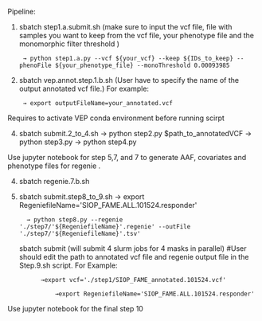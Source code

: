 Pipeline:

1. sbatch step1.a.submit.sh (make sure to input the vcf file, file with samples you want to keep from the vcf file, your phenotype file and the monomorphic filter threshold )

		→ python step1.a.py --vcf ${your_vcf} --keep ${IDs_to_keep} --phenoFile ${your_phenotype_file} --monoThreshold 0.00093985 
2. sbatch vep.annot.step.1.b.sh (User have to specify the name of the output annotated vcf file.) For example:

		→ export outputFileName=your_annotated.vcf

Requires to activate VEP conda environment before running scirpt

4. sbatch submit.2_to_4.sh
		→ python step2.py $path_to_annotatedVCF
		→ python step3.py
		→ python step4.py

Use jupyter notebook for step 5,7, and 7 to generate AAF, covariates and phenotype files for regenie .

4. sbatch regenie.7.b.sh

5. sbatch submit.step8_to_9.sh
    		 → export RegeniefileName='SIOP_FAME.ALL.101524.responder'
   
		 → python step8.py --regenie './step7/'${RegeniefileName}'.regenie' --outFile  './step7/'${RegeniefileName}'.tsv'
   
   sbatch submit (will submit 4 slurm jobs for 4 masks in parallel) #User should edit the path to annotated vcf file and regenie output file in the Step.9.sh script. For Example:
   
			 →export vcf='./step1/SIOP_FAME_annotated.101524.vcf'
   
                 →export RegeniefileName='SIOP_FAME.ALL.101524.responder'
   
Use jupyter notebook for the final step 10






